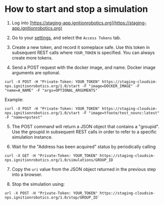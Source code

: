 # How to start and stop a simulation

1. Log into [https://staging-app.ignitionrobotics.org](https://staging-app.ignitionrobotics.org)

2. Go to your [settings](https://staging-app.ignitionrobotics.org/settings),
   and select the `Access Tokens` tab.

3. Create a new token, and record it someplace safe. Use this token in
   subsequent REST calls where `YOUR_TOKEN` is specified. You can always
   create more tokens.   

4. Send a POST request with the docker image, and name. Docker image arguments are optional.

```
curl -X POST -H "Private-Token: YOUR_TOKEN" https://staging-cloudsim-nps.ignitionrobotics.org/1.0/start -F "image=DOCKER_IMAGE" -F "name=A_NAME" -F "args=OPTIONAL_ARGUMENTS"
```

Example:

```
curl -X POST -H "Private-Token: YOUR_TOKEN" https://staging-cloudsim-nps.ignitionrobotics.org/1.0/start -F "image=tfoote/test_novnc:latest" -F "name=npstest"
```

5. The POST command will return a JSON object that contains a "groupid". Use
   the groupid in subsequent REST calls in order to refer to a specific
   simulation instance.

6. Wait for the "Address has been acquired" status by periodically calling

```
curl -X GET -H "Private-Token: YOUR_TOKEN" https://staging-cloudsim-nps.ignitionrobotics.org/1.0/simulations/GROUP_ID
```

7. Copy the `uri` value from the JSON object returned in the previous step into
   a browser.

8. Stop the simulation using:

```
url -X POST -H "Private-Token: YOUR_TOKEN" https://staging-cloudsim-nps.ignitionrobotics.org/1.0/stop/GROUP_ID`
```
